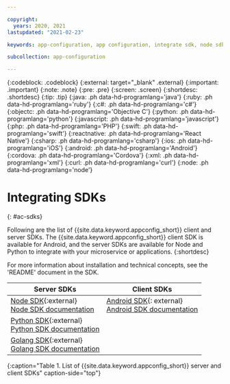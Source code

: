 ```yaml
---

copyright:
  years: 2020, 2021
lastupdated: "2021-02-23"

keywords: app-configuration, app configuration, integrate sdk, node sdk, npm, sdk, android sdk, android, python sdk, python, golang, go server sdk

subcollection: app-configuration

---
```


{:codeblock: .codeblock}
{:external: target="_blank" .external}
{:important: .important}
{:note: .note}
{:pre: .pre}
{:screen: .screen}
{:shortdesc: .shortdesc}
{:tip: .tip}
{:java: .ph data-hd-programlang='java'}
{:ruby: .ph data-hd-programlang='ruby'}
{:c#: .ph data-hd-programlang='c#'}
{:objectc: .ph data-hd-programlang='Objective C'}
{:python: .ph data-hd-programlang='python'}
{:javascript: .ph data-hd-programlang='javascript'}
{:php: .ph data-hd-programlang='PHP'}
{:swift: .ph data-hd-programlang='swift'}
{:reactnative: .ph data-hd-programlang='React Native'}
{:csharp: .ph data-hd-programlang='csharp'}
{:ios: .ph data-hd-programlang='iOS'}
{:android: .ph data-hd-programlang='Android'}
{:cordova: .ph data-hd-programlang='Cordova'}
{:xml: .ph data-hd-programlang='xml'}
{:curl: .ph data-hd-programlang='curl'}
{:node: .ph data-hd-programlang='node'}

# Integrating SDKs
{: #ac-sdks}

Following are the list of {{site.data.keyword.appconfig_short}} client and server SDKs. The {{site.data.keyword.appconfig_short}} client SDK is available for Android, and the server SDKs are available for Node and Python to integrate with your microservice or applications. 
{:shortdesc}

For more information about installation and technical concepts, see the 'README' document in the SDK.

|Server SDKs                          |Client SDKs                          |
|-------------------------------------|-------------------------------------|
|[Node SDK](https://github.com/IBM/appconfiguration-node-sdk){:external} </br>[Node SDK documentation](/docs/app-configuration?topic=app-configuration-ac-integrate-sdks) |[Android SDK](https://github.com/IBM/appconfiguration-android-client-sdk){: external} </br>[Android SDK documentation](/docs/app-configuration?topic=app-configuration-ac-integrate-sdks-android) |
|[Python SDK](https://github.com/IBM/appconfiguration-python-sdk){:external} </br>[Python SDK documentation](/docs/app-configuration?topic=app-configuration-ac-python) | &nbsp;&nbsp; |
|[Golang SDK](https://github.com/IBM/appconfiguration-go-sdk){:external} </br>[Golang SDK documentation](/docs/app-configuration?topic=app-configuration-ac-golang) | &nbsp;&nbsp; |
{:caption="Table 1. List of {{site.data.keyword.appconfig_short}} server and client SDKs" caption-side="top"}
